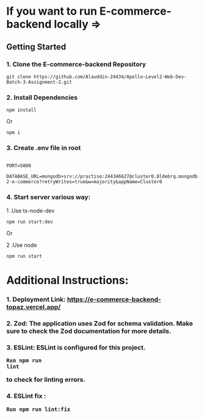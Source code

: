 # If you want to run E-commerce-backend locally =>
## Getting Started
### 1. Clone the E-commerce-backend Repository 

<pre><code>git clone https://github.com/Alauddin-24434/Apollo-Level2-Web-Dev-Batch-3-Assignment-2.git</code></pre>

### 2. Install Dependencies

<pre><code>npm install</code></pre> 
Or 
<pre><code>npm i</code></pre>

### 3. Create .env file in root 

<pre><code>
PORT=5000

DATABASE_URL=mongodb+srv://practise:244346627@cluster0.8ldebrq.mongodb.net/assignment-2-e-commerce?retryWrites=true&w=majority&appName=Cluster0</code></pre>

### 4. Start server various way:
 
<p>1 .Use ts-node-dev </p> 
<pre><code>npm run start:dev</code></pre>
Or 
<p>2 .Use node</p> 
<pre><code>npm run start</code></pre>

# Additional Instructions:

### 1. Deployment Link: https://e-commerce-backend-topaz.vercel.app/

### 2. Zod: The application uses Zod for schema validation. Make sure to check the Zod documentation for more details.

### 3. ESLint: ESLint is configured for this project. <pre><code>Run npm run lint</code></pre>  to check for linting errors.

### 4. ESLint fix : <pre><code>Run npm run lint:fix</code></pre>
